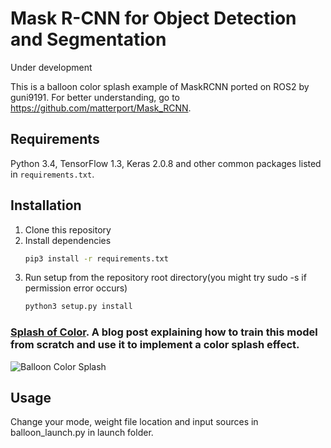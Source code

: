 # Mask R-CNN for Object Detection and Segmentation
Under development

This is a balloon color splash example of MaskRCNN ported on ROS2 by guni9191. For better understanding, go to https://github.com/matterport/Mask_RCNN.

## Requirements
Python 3.4, TensorFlow 1.3, Keras 2.0.8 and other common packages listed in `requirements.txt`.

## Installation
1. Clone this repository
2. Install dependencies
   ```bash
   pip3 install -r requirements.txt
   ```
3. Run setup from the repository root directory(you might try sudo -s if permission error occurs)
    ```bash
    python3 setup.py install
    ``` 

### [Splash of Color](https://engineering.matterport.com/splash-of-color-instance-segmentation-with-mask-r-cnn-and-tensorflow-7c761e238b46). A blog post explaining how to train this model from scratch and use it to implement a color splash effect.
![Balloon Color Splash](assets/balloon_color_splash.gif)

## Usage
Change your mode, weight file location and input sources in balloon_launch.py in launch folder.

